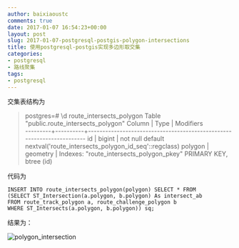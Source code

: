 ```yaml
---
author: baixiaoustc
comments: true
date: 2017-01-07 16:54:23+00:00
layout: post
slug: 2017-01-07-postgresql-postgis-polygon-intersections
title: 使用postgresql-postgis实现多边形取交集
categories:
- postgresql
- 路线聚集
tags:
- postgresql
---
```




交集表结构为

>postgres=# \d route\_intersects\_polygon		Table "public.route\_intersects\_polygon"
 Column  |   Type   |                               Modifiers                               
---------+----------+-----------------------------------------------------------------------
 id      | bigint   | not null default nextval('route\_intersects\_polygon_id_seq'::regclass)
 polygon | geometry | 
Indexes:
    "route\_intersects\_polygon_pkey" PRIMARY KEY, btree (id)


代码为

	INSERT INTO route_intersects_polygon(polygon) SELECT * FROM
	(SELECT ST_Intersection(a.polygon, b.polygon) As intersect_ab
	FROM route_track_polygon a, route_challenge_polygon b
	WHERE ST_Intersects(a.polygon, b.polygon)) sq;
	
	
结果为：

![polygon_intersection](http://image99.renyit.com/image/polygon_intersection.png)
